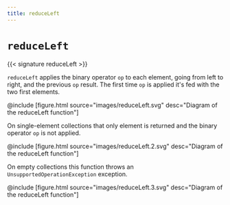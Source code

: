 ```yaml
---
title: reduceLeft
---
```


# `reduceLeft`

{{< signature reduceLeft >}}

`reduceLeft` applies the binary operator `op` to each element, going from left to right, and the previous `op` result.
The first time `op` is applied it's fed with the two first elements.

@include [figure.html source="images/reduceLeft.svg" desc="Diagram of the reduceLeft function"]

On single-element collections that only element is returned and the binary operator `op` is not applied.

@include [figure.html source="images/reduceLeft.2.svg" desc="Diagram of the reduceLeft function"]

On empty collections this function throws an `UnsupportedOperationException` exception.

@include [figure.html source="images/reduceLeft.3.svg" desc="Diagram of the reduceLeft function"]
